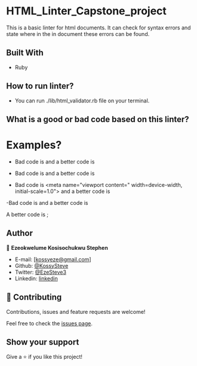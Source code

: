 # HTML_Linter_Capstone_project
This is a basic linter for html documents. It can check for syntax errors and state where in the in document these errors can be found.

## Built With

- Ruby

## How to run linter?
- You can run ./lib/html_validator.rb file on your terminal.

## What is a good or bad code based on this linter?
# Examples?
- Bad code is <DOCTYPE> and a better code is <!DOCTYPE html>

- Bad code is <html></html> and a better code is <html lang="en"></html>
  
- Bad code is 	<meta name="viewport content=" width=device-width, initial-scale=1.0"> and a better code is <meta name="viewport" content=" width=device-width, initial-scale=1.0">

-Bad code is <html></html> and a better code is <html lang="en"></html>
<head>
  <meta name="viewport" content=" width=device-width, initial-scale=1.0">
	<meta http-equiv="X-UA-Compatible" content="IE=edge">
	<link rel="stylesheet" type="text/css" href="stylesheet.css">
</head>
<title>Hello World!</title>
A better code is ;
<head>
    <title>Hello World!</title>
  <meta name="viewport" content=" width=device-width, initial-scale=1.0">
	<meta http-equiv="X-UA-Compatible" content="IE=edge">
	<link rel="stylesheet" type="text/css" href="stylesheet.css">
</head>

## Author

👤 **Ezeokwelume Kosisochukwu Stephen**

- E-mail: [kossyeze@gmail.com]
- Github: [@KossySteve](https://github.com/KossySteve)
- Twitter: [@EzeSteve3](https://twitter.com/EzeSteve3/)
- Linkedin: [linkedin](https://www.linkedin.com/in/steve-ez-b090ba198/)


## 🤝 Contributing

Contributions, issues and feature requests are welcome!

Feel free to check the [issues page](issues/).

## Show your support

Give a ⭐️ if you like this project!
